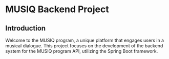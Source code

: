 # MUSIQ Backend Project

## Introduction
Welcome to the MUSIQ program, a unique platform that engages users in a musical dialogue. This project focuses on the development of the backend system for the MUSIQ program API, utilizing the Spring Boot framework.
